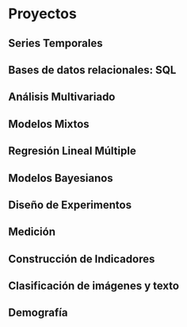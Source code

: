 # Proyectos

## Series Temporales
## Bases de datos relacionales: SQL
## Análisis Multivariado 
## Modelos Mixtos 
## Regresión Lineal Múltiple
## Modelos Bayesianos
## Diseño de Experimentos
## Medición 
## Construcción de Indicadores
## Clasificación de imágenes y texto
## Demografía
